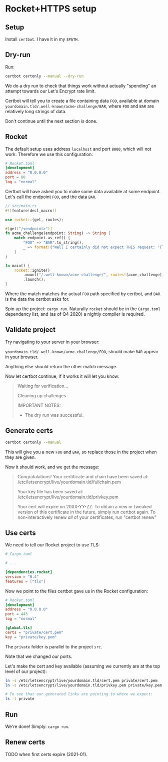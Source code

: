 # Rocket+HTTPS setup

## Setup
Install `certbot`.
I have it in my `$PATH`.

## Dry-run
Run:

```bash
certbot certonly --manual --dry-run
```

We do a dry run to check that things work without actually "spending" an attempt towards our Let's Encrypt rate limit.

Certbot will tell you to create a file containing data `FOO`, available at domain `yourdomain.tld/.well-known/acme-challenge/BAR`,
where `FOO` and `BAR` are relatively long strings of data.

Don't continue until the next section is done.

## Rocket

The default setup uses address `localhost` and port `8000`, which will not work.
Therefore we use this configuration:

```toml
# Rocket.toml
[development]
address = "0.0.0.0"
port = 80
log = "normal"
```

Certbot will have asked you to make some data available at some endpoint.
Let's call the endpoint `FOO`, and the data `BAR`.

```rust
// src/main.rs
#![feature(decl_macro)]

use rocket::{get, routes};

#[get("/<endpoint>")]
fn acme_challenge(endpoint: String) -> String {
    match endpoint.as_ref() {
        "FOO" => "BAR".to_string(),
        _ => format!("Well I certainly did not expect THIS request: '{}'", endpoint),
    }
}

fn main() {
    rocket::ignite()
        .mount("/.well-known/acme-challenge/", routes![acme_challenge])
        .launch();
}
```

Where the match matches the actual `FOO` path specified by certbot, and `BAR` is the data the certbot asks for.


Spin up the project: `cargo run`.
Naturally `rocket` should be in the `Cargo.toml` dependency list, and (as of Q4 2020) a nightly compiler is required.

## Validate project

Try navigating to your server in your browser:

`yourdomain.tld/.well-known/acme-challenge/FOO`, should make `BAR` appear in your browser.

Anything else should return the other match message.

Now let certbot continue, if it works it will let you know:

> Waiting for verification...
>
> Cleaning up challenges
> 
> IMPORTANT NOTES:
>  - The dry run was successful.

## Generate certs

```bash
certbot certonly --manual
```

This will give you a new `FOO` and `BAR`, so replace those in the project when they are given.

Now it should work, and we get the message:

> Congratulations! Your certificate and chain have been saved at:
> /etc/letsencrypt/live/yourdomain.tld/fullchain.pem
>
> Your key file has been saved at:
> /etc/letsencrypt/live/yourdomain.tld/privkey.pem
>
> Your cert will expire on 20XX-YY-ZZ. To obtain a new or tweaked
> version of this certificate in the future, simply run certbot
> again. To non-interactively renew *all* of your certificates, run
> "certbot renew"

## Use certs

We need to tell our Rocket project to use TLS:

```toml
# Cargo.toml

# ...

[dependencies.rocket]
version = "0.4"
features = ["tls"]
```

Now we point to the files certbot gave us in the Rocket configuration:

```toml
# Rocket.toml
[development]
address = "0.0.0.0"
port = 443
log = "normal"

[global.tls]
certs = "private/cert.pem"
key = "private/key.pem"
```

The `private` folder is parallel to the project `src`.

Note that we changed our ports.

Let's make the cert and key available (assuming we currently are at the top level of our project):

```bash
ln -s /etc/letsencrypt/live/yourdomain.tld/cert.pem private/cert.pem
ln -s /etc/letsencrypt/live/yourdomain.tld/privkey.pem private/key.pem

# To see that our generated links are pointing to where we expect:
ls -l private
```

## Run

We're done! Simply: `cargo run`.

## Renew certs

TODO when first certs expire (2021-01).